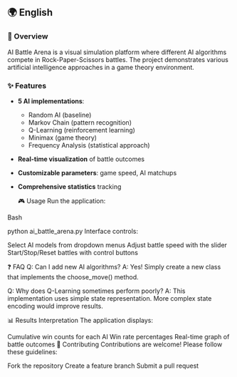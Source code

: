 ## 🌍 English

### 🚀 Overview
AI Battle Arena is a visual simulation platform where different AI algorithms compete in Rock-Paper-Scissors battles. The project demonstrates various artificial intelligence approaches in a game theory environment.

### ✨ Features
- **5 AI implementations**:
  - Random AI (baseline)
  - Markov Chain (pattern recognition)
  - Q-Learning (reinforcement learning)
  - Minimax (game theory)
  - Frequency Analysis (statistical approach)
- **Real-time visualization** of battle outcomes
- **Customizable parameters**: game speed, AI matchups
- **Comprehensive statistics** tracking

  🎮 Usage
Run the application:

Bash

python ai_battle_arena.py
Interface controls:

Select AI models from dropdown menus
Adjust battle speed with the slider
Start/Stop/Reset battles with control buttons

❓ FAQ
Q: Can I add new AI algorithms?
A: Yes! Simply create a new class that implements the choose_move() method.

Q: Why does Q-Learning sometimes perform poorly?
A: This implementation uses simple state representation. More complex state encoding would improve results.
  
📊 Results Interpretation
The application displays:

Cumulative win counts for each AI
Win rate percentages
Real-time graph of battle outcomes
🤝 Contributing
Contributions are welcome! Please follow these guidelines:

Fork the repository
Create a feature branch
Submit a pull request
